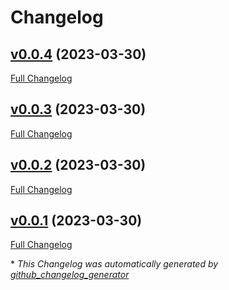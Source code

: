 # Changelog

## [v0.0.4](https://github.com/artem-experiments/gh-actions-release/tree/v0.0.4) (2023-03-30)

[Full Changelog](https://github.com/artem-experiments/gh-actions-release/compare/v0.0.3...v0.0.4)

## [v0.0.3](https://github.com/artem-experiments/gh-actions-release/tree/v0.0.3) (2023-03-30)

[Full Changelog](https://github.com/artem-experiments/gh-actions-release/compare/v0.0.2...v0.0.3)

## [v0.0.2](https://github.com/artem-experiments/gh-actions-release/tree/v0.0.2) (2023-03-30)

[Full Changelog](https://github.com/artem-experiments/gh-actions-release/compare/v0.0.1...v0.0.2)

## [v0.0.1](https://github.com/artem-experiments/gh-actions-release/tree/v0.0.1) (2023-03-30)

[Full Changelog](https://github.com/artem-experiments/gh-actions-release/compare/54112f9f37f1791331ef0bca0e51a5f866f837fd...v0.0.1)



\* *This Changelog was automatically generated by [github_changelog_generator](https://github.com/github-changelog-generator/github-changelog-generator)*

